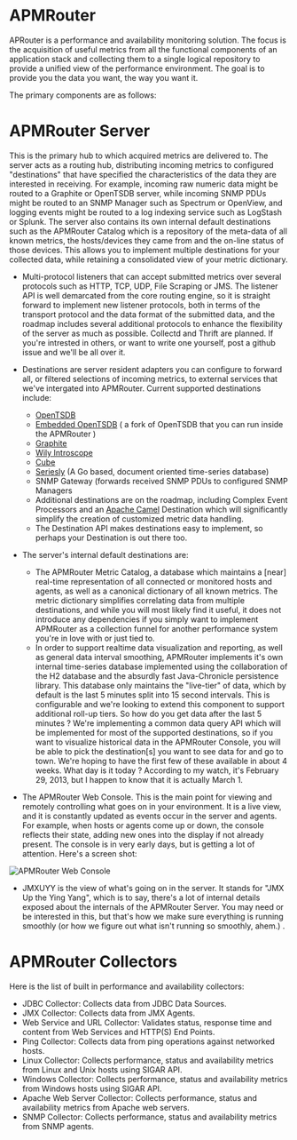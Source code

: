 APMRouter
=========

APRouter is a performance and availability monitoring solution. The focus is the acquisition of useful metrics from all the functional components of an application stack and collecting them to a single
logical repository to provide a unified view of the performance environment. The goal is to provide you the data you want, the way you want it. 

The primary components are as follows:

APMRouter Server
================

This is the primary hub to which acquired metrics are delivered to. The server acts as a routing hub, distributing incoming metrics to configured "destinations" that have specified the characteristics
of the data they are interested in receiving. For example, incoming raw numeric data might be routed to a Graphite or OpenTSDB server, while incoming SNMP PDUs might be routed to an SNMP Manager such as
Spectrum or OpenView, and logging events might be routed to a log indexing service such as LogStash or Splunk. The server also contains its own internal default destinations such as the APMRouter Catalog which is a repository of the meta-data of all known metrics, the hosts/devices they came from 
and the on-line status of those devices. This allows you to implement multiple destinations for your collected data, while retaining a consolidated view of your metric dictionary.

* Multi-protocol listeners that can accept submitted metrics over several protocols such as HTTP, TCP, UDP, File Scraping or JMS. The listener API is well demarcated from the core routing engine, 
so it is straight forward to implement new listener protocols, both in terms of the transport protocol and the data format of the submitted data, and the roadmap includes several additional protocols to
enhance the flexibility of the server as much as possible. Collectd and Thrift are planned. If you're intrested in others, or want to write one yourself, post a github issue and we'll be all over it.

* Destinations are server resident adapters you can configure to forward all, or filtered selections of incoming metrics, to external services that we've intergated into APMRouter. Current supported 
destinations include:
  * [OpenTSDB][1]
  * [Embedded OpenTSDB][2] ( a fork of OpenTSDB that you can run inside the APMRouter )
  * [Graphite][3]
  * [Wily Introscope][4]
  * [Cube][5] 
  * [Seriesly][6] (A Go based, document oriented time-series database)
  * SNMP Gateway (forwards received SNMP PDUs to configured SNMP Managers
  * Additional destinations are on the roadmap, including Complex Event Processors and an [Apache Camel][7] Destination which will significantly simplify the creation of customized metric data handling.
  * The Destination API makes destinations easy to implement, so perhaps your Destination is out there too.

* The server's internal default destinations are:
  * The APMRouter Metric Catalog, a database which maintains a [near] real-time representation of all connected or monitored hosts and agents, as well as a canonical dictionary of all known metrics. 
    The metric dictionary simplifies correlating data from multiple destinations, and while you will most likely find it useful, it does not introduce any dependencies if you simply want to implement
    APMRouter as a collection funnel for another performance system you're in love with or just tied to. 
  * In order to support realtime data visualization and reporting, as well as general data interval smoothing, APMRouter implements it's own internal time-series database implemented using 
    the collaboration of the H2 database and the absurdly fast Java-Chronicle persistence library. This database only maintains the "live-tier" of data, which by default is the last 5 minutes split into 
    15 second intervals. This is configurable and we're looking to extend this component to support additional roll-up tiers. So how do you get data after the last 5 minutes ? We're implementing a common
    data query API which will be implemented for most of the supported destinations, so if you want to visualize historical data in the APMRouter Console, you will be able to pick the destination[s] you
    want to see data for and go to town. We're hoping to have the first few of these available in about 4 weeks. What day is it today ? According to my watch, it's February 29, 2013, but I happen to know
    that it is actually March 1.
    
    
* The APMRouter Web Console. This is the main point for viewing and remotely controlling what goes on in your environment. It is a live view, and it is constantly updated as events occur in the server and agents.
For example, when hosts or agents come up or down, the console reflects their state, adding new ones into the display if not already present. The console is in very early days, but is getting a lot of attention.
Here's a screen shot:

![APMRouter Web Console][8]

* JMXUYY is the view of what's going on in the server. It stands for "JMX Up the Ying Yang", which is to say, there's a lot of internal details exposed about the internals of the APMRouter Server. You may 
  need or be interested in this, but that's how we make sure everything is running smoothly (or how we figure out what isn't running so smoothly, ahem.) .

APMRouter Collectors
====================

Here is the list of built in performance and availability collectors:
* JDBC Collector: Collects data from JDBC Data Sources.
* JMX Collector: Collects data from JMX Agents.
* Web Service and URL Collector: Validates status, response time and content from Web Services and HTTP(S) End Points.
* Ping Collector: Collects data from ping operations against networked hosts.
* Linux Collector: Collects performance, status and availability metrics from Linux and Unix hosts using SIGAR API.
* Windows Collector: Collects performance, status and availability metrics from Windows hosts using SIGAR API.
* Apache Web Server Collector: Collects performance, status and availability metrics from Apache web servers.
* SNMP Collector: Collects performance, status and availability metrics from SNMP agents.
  
  
[1]: http://opentsdb.net/  
[2]: https://github.com/nickman/embedded-opentsdb
[3]: http://graphite.wikidot.com/
[4]: http://www.ca.com/us/application-management.aspx
[5]: https://github.com/square/cube
[6]: https://github.com/dustin/seriesly
[7]: http://apache.camel.com
[8]: https://github.com/nickman/apmrouter/blob/master/wiki/images/cons.png?raw=true "APMRouter"
